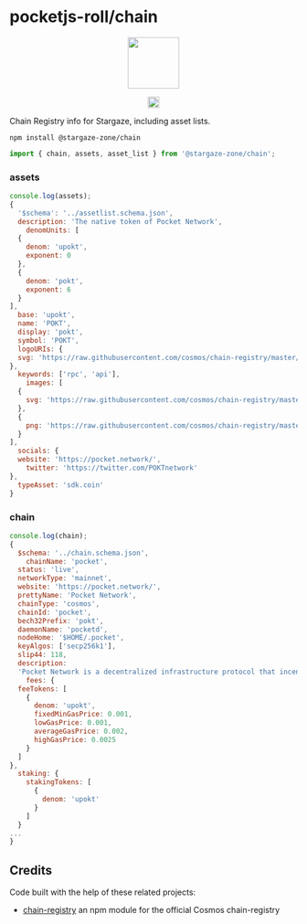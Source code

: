 # pocketjs-roll/chain

<p align="center" width="100%">
    <img height="90" src="https://avatars.githubusercontent.com/u/33689860?s=200&v=4" />
</p>

<p align="center" width="100%">
   <a href="https://github.com/cosmology-tech/stargazejs/blob/main/LICENSE"><img height="20" src="https://img.shields.io/badge/license-MIT-blue.svg"></a>
</p>


Chain Registry info for Stargaze, including asset lists.

```
npm install @stargaze-zone/chain
```

```js
import { chain, assets, asset_list } from '@stargaze-zone/chain';
```

### assets

```js
console.log(assets);
{
  '$schema': '../assetlist.schema.json',
  description: 'The native token of Pocket Network',
    denomUnits: [
  {
    denom: 'upokt',
    exponent: 0
  },
  {
    denom: 'pokt',
    exponent: 6
  }
],
  base: 'upokt',
  name: 'POKT',
  display: 'pokt',
  symbol: 'POKT',
  logoURIs: {
  svg: 'https://raw.githubusercontent.com/cosmos/chain-registry/master/pocket/images/pokt-icon.svg'
},
  keywords: ['rpc', 'api'],
    images: [
  {
    svg: 'https://raw.githubusercontent.com/cosmos/chain-registry/master/pocket/images/pokt-icon.svg'
  },
  {
    png: 'https://raw.githubusercontent.com/cosmos/chain-registry/master/pocket/images/pokt-icon.png'
  }
],
  socials: {
  website: 'https://pocket.network/',
    twitter: 'https://twitter.com/POKTnetwork'
},
  typeAsset: 'sdk.coin'
}
```

### chain

```js
console.log(chain);
{
  $schema: '../chain.schema.json',
    chainName: 'pocket',
  status: 'live',
  networkType: 'mainnet',
  website: 'https://pocket.network/',
  prettyName: 'Pocket Network',
  chainType: 'cosmos',
  chainId: 'pocket',
  bech32Prefix: 'pokt',
  daemonName: 'pocketd',
  nodeHome: '$HOME/.pocket',
  keyAlgos: ['secp256k1'],
  slip44: 118,
  description:
  'Pocket Network is a decentralized infrastructure protocol that incentivizes a global network of node operators to provide reliable and cost-effective data access for applications across multiple platforms, including blockchains, AI services, and other APIs.',
    fees: {
  feeTokens: [
    {
      denom: 'upokt',
      fixedMinGasPrice: 0.001,
      lowGasPrice: 0.001,
      averageGasPrice: 0.002,
      highGasPrice: 0.0025
    }
  ]
},
  staking: {
    stakingTokens: [
      {
        denom: 'upokt'
      }
    ]
  }
...
}
```

## Credits


Code built with the help of these related projects:

* [chain-registry](https://github.com/cosmology/chain-registry) an npm module for the official Cosmos chain-registry
